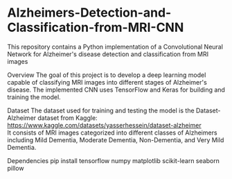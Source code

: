 # Alzheimers-Detection-and-Classification-from-MRI-CNN
 This repository contains a Python implementation of a Convolutional Neural Network for Alzheimer's disease detection and classification from MRI images

Overview
The goal of this project is to develop a deep learning model capable of classifying MRI images into different stages of Alzheimer's disease. The implemented CNN uses TensorFlow and Keras for building and training the model.

Dataset
The dataset used for training and testing the model is the Dataset-Alzheimer dataset from Kaggle: https://www.kaggle.com/datasets/yasserhessein/dataset-alzheimer  
It consists of MRI images categorized into different classes of Alzheimers including Mild Dementia, Moderate Dementia, Non-Dementia, and Very Mild Dementia.

Dependencies
pip install tensorflow numpy matplotlib scikit-learn seaborn pillow
